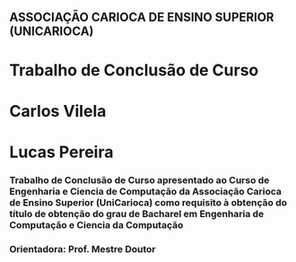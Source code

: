 ## ASSOCIAÇÃO CARIOCA DE ENSINO SUPERIOR (UNICARIOCA)
# Trabalho de Conclusão de Curso

<addr></addr>

# Carlos Vilela
# Lucas Pereira

<addr>

### Trabalho de Conclusão de Curso apresentado ao Curso de Engenharia e Ciencia de Computação da Associação Carioca de Ensino Superior (UniCarioca) como requisito à obtenção do título de obtenção do grau de Bacharel em Engenharia de Computação e Ciencia da Computação

### Orientadora: Prof. Mestre Doutor  
</addr>
